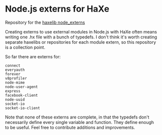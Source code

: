 # Node.js externs for HaXe

Repository for the [haxelib node_externs](http://lib.haxe.org/p/nodejs_externs)

Creating externs to use external modules in Node.js with HaXe often means writing one .hx file with a bunch of typedefs.  I don't think it's worth creating separate haxelibs or repositories for each module extern, so this repository is a collection point.

So far there are externs for:

	connect
	everyauth
	forever
	v8profiler
	node-mime
	node-user-agent
	express
	facebook-client
	node-uuid
	socket-io
	socket-io-client
	
	
Note that none of these externs are complete, in that the typedefs don't necessarily define every single variable and function.  They define enough to be useful.  Feel free to contribute additions and improvements. 
